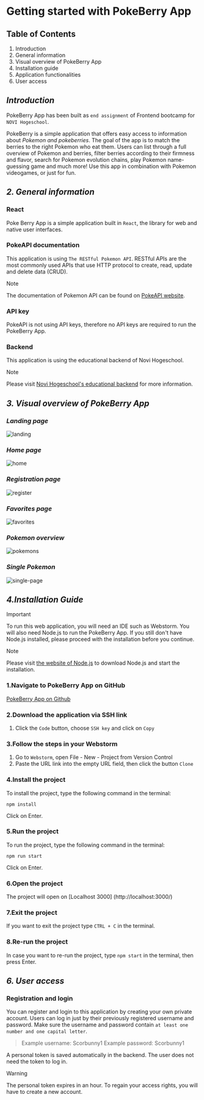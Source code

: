 # Getting started with PokeBerry App

## Table of Contents
1. Introduction
2. General information
3. Visual overview of PokeBerry App
4. Installation guide
5. Application functionalities
6. User access


## ***Introduction***

PokeBerry App has been built as `end assignment` of Frontend bootcamp for `NOVI Hogeschool`.

PokeBerry is a simple application that offers easy access to information about _Pokemon and pokeberries_. 
The goal of the app is to match the berries to the right Pokemon who eat them. 
Users can list through a full overview of Pokemon and berries, filter berries according to their firmness and flavor, search for Pokemon evolution chains, play Pokemon name-guessing game and much more!
Use this app in combination with Pokemon videogames, or just for fun. 


## ***2. General information***

### **React**
Poke Berry App is a simple application built in `React`, the library for web and native user interfaces.

### **PokeAPI documentation**
This application is using `The RESTful Pokemon API`. 
RESTful APIs are the most commonly used APIs that use HTTP protocol to create, read, update and delete data (CRUD).

>[!NOTE]
>The documentation of Pokemon API can be found on [PokeAPI website](https://pokeapi.co/docs/v2).

### **API key**
PokeAPI is not using API keys, therefore no API keys are required to run the PokeBerry App.

### **Backend**
This application is using the educational backend of Novi Hogeschool.

>[!NOTE]
>Please visit [Novi Hogeschool's educational backend](https://github.com/hogeschoolnovi/novi-educational-backend-documentation) for more information.



## ***3. Visual overview of PokeBerry App***

### _Landing page_
![landing](landing-page.png)

### _Home page_
![home](home-page.png)

### _Registration page_
![register](register.png)

### _Favorites page_
![favorites](favorites-page.png)

### _Pokemon overview_
![pokemons](pokemon-overview.png)

### _Single Pokemon_
![single-page](..%2F..%2FDesktop%2Fpokebery%20screenshots%2Fscreenshots%20application%2FScreenshot%202023-11-01%20at%2020.54.20.png)
   

## ***4.Installation Guide***

>[!IMPORTANT]
>To run this web application, you will need an IDE such as Webstorm. You will also need Node.js to run the PokeBerry App. 
>If you still don't have Node.js installed, please proceed with the installation before you continue.


>[!NOTE]
>Please visit [the website of Node.js](https://nodejs.org/en) to download Node.js and start the installation.


### **1.Navigate to PokeBerry App on GitHub**

[PokeBerry App on Github](https://github.com/marijana82/poke-berry-final-project)

### **2.Download the application via SSH link**

1. Click the `Code` button, choose `SSH key` and click on `Copy`

### **3.Follow the steps in your Webstorm**

1. Go to `Webstorm`, open File - New - Project from Version Control
2. Paste the URL link into the empty URL field, then click the button `Clone`


### **4.Install the project**

To install the project, type the following command in the terminal:
```
npm install
```
Click on Enter.


### **5.Run the project**

To run the project, type the following command in the terminal:
```
npm run start 
```
Click on Enter.


### **6.Open the project**

The project will open on [Localhost 3000] (http://localhost:3000/)


### **7.Exit the project**

If you want to exit the project type `CTRL + C` in the terminal. 


### **8.Re-run the project**

In case you want to re-run the project, type `npm start` in the terminal, then press Enter. 


## ***6. User access***

### **Registration and login**
You can register and login to this application by creating your own private account.
Users can log in just by their previously registered username and password.
Make sure the username and password contain `at least one number and one capital letter`.
>Example username: Scorbunny1
>Example password: Scorbunny1

A personal token is saved automatically in the backend. The user does not need the token to log in.

>[!WARNING]
>The personal token expires in an hour. To regain your access rights, you will have to create a new account. 


